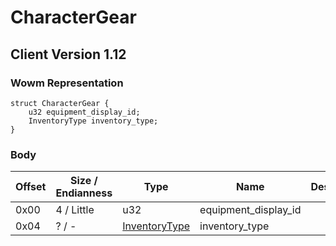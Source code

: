 # CharacterGear

## Client Version 1.12

### Wowm Representation
```rust,ignore
struct CharacterGear {
    u32 equipment_display_id;
    InventoryType inventory_type;
}
```
### Body

| Offset | Size / Endianness | Type | Name | Description | Comment |
| ------ | ----------------- | ---- | ---- | ----------- | ------- |
| 0x00 | 4 / Little | u32 | equipment_display_id |  |  |
| 0x04 | ? / - | [InventoryType](inventorytype.md) | inventory_type |  |  |

